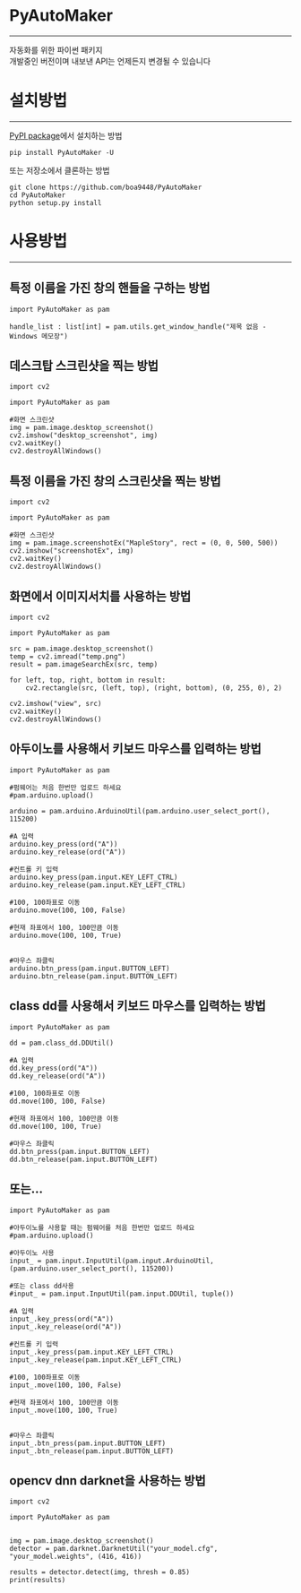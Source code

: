 # PyAutoMaker
----  
자동화를 위한 파이썬 패키지  
개발중인 버전이며 내보낸 API는 언제든지 변경될 수 있습니다  



# 설치방법
----  

[PyPI package](https://pypi.python.org/pypi/PyAutoMaker/)에서 설치하는 방법

    pip install PyAutoMaker -U

또는 저장소에서 클론하는 방법

    git clone https://github.com/boa9448/PyAutoMaker
    cd PyAutoMaker
    python setup.py install


# 사용방법
----  

## 특정 이름을 가진 창의 핸들을 구하는 방법  
```
import PyAutoMaker as pam

handle_list : list[int] = pam.utils.get_window_handle("제목 없음 - Windows 메모장")
```

## 데스크탑 스크린샷을 찍는 방법  
```
import cv2

import PyAutoMaker as pam

#화면 스크린샷
img = pam.image.desktop_screenshot()
cv2.imshow("desktop_screenshot", img)
cv2.waitKey()
cv2.destroyAllWindows()
```  

## 특정 이름을 가진 창의 스크린샷을 찍는 방법  
```
import cv2

import PyAutoMaker as pam

#화면 스크린샷
img = pam.image.screenshotEx("MapleStory", rect = (0, 0, 500, 500))
cv2.imshow("screenshotEx", img)
cv2.waitKey()
cv2.destroyAllWindows()
```

## 화면에서 이미지서치를 사용하는 방법  
```
import cv2

import PyAutoMaker as pam

src = pam.image.desktop_screenshot()
temp = cv2.imread("temp.png")
result = pam.imageSearchEx(src, temp)

for left, top, right, bottom in result:
    cv2.rectangle(src, (left, top), (right, bottom), (0, 255, 0), 2)

cv2.imshow("view", src)
cv2.waitKey()
cv2.destroyAllWindows()
```

## 아두이노를 사용해서 키보드 마우스를 입력하는 방법  
```
import PyAutoMaker as pam

#펌웨어는 처음 한번만 업로드 하세요
#pam.arduino.upload()

arduino = pam.arduino.ArduinoUtil(pam.arduino.user_select_port(), 115200)

#A 입력
arduino.key_press(ord("A"))
arduino.key_release(ord("A"))

#컨트롤 키 입력
arduino.key_press(pam.input.KEY_LEFT_CTRL)
arduino.key_release(pam.input.KEY_LEFT_CTRL)

#100, 100좌표로 이동
arduino.move(100, 100, False)

#현재 좌표에서 100, 100만큼 이동
arduino.move(100, 100, True)


#마우스 좌클릭
arduino.btn_press(pam.input.BUTTON_LEFT)
arduino.btn_release(pam.input.BUTTON_LEFT)
```


## class dd를 사용해서 키보드 마우스를 입력하는 방법  
```
import PyAutoMaker as pam

dd = pam.class_dd.DDUtil()

#A 입력
dd.key_press(ord("A"))
dd.key_release(ord("A"))

#100, 100좌표로 이동
dd.move(100, 100, False)

#현재 좌표에서 100, 100만큼 이동
dd.move(100, 100, True)

#마우스 좌클릭
dd.btn_press(pam.input.BUTTON_LEFT)
dd.btn_release(pam.input.BUTTON_LEFT)
```

## 또는...  
```
import PyAutoMaker as pam

#아두이노를 사용할 때는 펌웨어를 처음 한번만 업로드 하세요
#pam.arduino.upload()

#아두이노 사용
input_ = pam.input.InputUtil(pam.input.ArduinoUtil, (pam.arduino.user_select_port(), 115200))

#또는 class dd사용
#input_ = pam.input.InputUtil(pam.input.DDUtil, tuple())

#A 입력
input_.key_press(ord("A"))
input_.key_release(ord("A"))

#컨트롤 키 입력
input_.key_press(pam.input.KEY_LEFT_CTRL)
input_.key_release(pam.input.KEY_LEFT_CTRL)

#100, 100좌표로 이동
input_.move(100, 100, False)

#현재 좌표에서 100, 100만큼 이동
input_.move(100, 100, True)


#마우스 좌클릭
input_.btn_press(pam.input.BUTTON_LEFT)
input_.btn_release(pam.input.BUTTON_LEFT)
```

## opencv dnn darknet을 사용하는 방법  
```
import cv2

import PyAutoMaker as pam


img = pam.image.desktop_screenshot()
detector = pam.darknet.DarknetUtil("your_model.cfg", "your_model.weights", (416, 416))

results = detector.detect(img, thresh = 0.85)
print(results)
```
